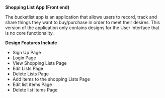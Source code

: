 **Shopping List App (Front end)**

The bucketlist app is an application that allows users to record, track and share things they want to buy/purchase in order to meet their desires.
This version of the application only contains designs for the User Interface that is no core functionality.

**Design Features Include**
- Sign Up Page
- Login Page
- View Shopping Lists Page
- Edit Lists Page
- Delete Lists Page
- Add items to the shopping Lists Page
- Edit list items Page
- Delete list items Page
